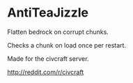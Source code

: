 AntiTeaJizzle
=======

Flatten bedrock on corrupt chunks.

Checks a chunk on load once per restart.

Made for the civcraft server.

http://reddit.com/r/civcraft
